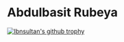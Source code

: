 # Abdulbasit Rubeya

  [![Ibnsultan's github trophy](https://github-profile-trophy.vercel.app/?username=ibnsultan&row=1&no-bg=true)](https://github.com/ibnsultan/github-profile-trophy)</div>

